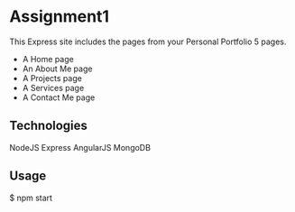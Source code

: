

# Assignment1

This Express site includes the pages from your Personal Portfolio 5 pages.<br />
 * A Home page
 * An About Me page
 * A Projects page
 * A Services page
 * A Contact Me page

## Technologies

NodeJS
Express
AngularJS
MongoDB

## Usage

$ npm start
